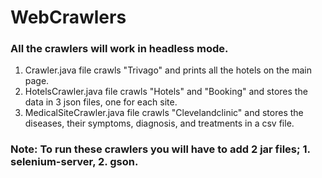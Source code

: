 # WebCrawlers

### All the crawlers will work in headless mode.

1. Crawler.java file crawls "Trivago" and prints all the hotels on the main page.
2. HotelsCrawler.java file crawls "Hotels" and "Booking" and stores the data in 3 json files, one for each site.
3. MedicalSiteCrawler.java file crawls "Clevelandclinic" and stores the diseases, their symptoms, diagnosis, and treatments in a csv file.

### Note: To run these crawlers you will have to add 2 jar files; 1. selenium-server, 2. gson.
